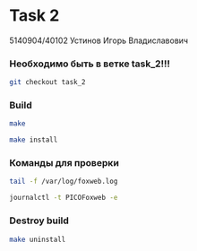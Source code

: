 # Task 2
5140904/40102 Устинов Игорь Владиславович 

### Необходимо быть в ветке task_2!!!

```sh
git checkout task_2
```

### Build

```sh
make
```
```sh
make install
```

### Команды для проверки

```sh
tail -f /var/log/foxweb.log
```
```sh
journalctl -t PICOFoxweb -e
```

### Destroy build

```sh
make uninstall
```
